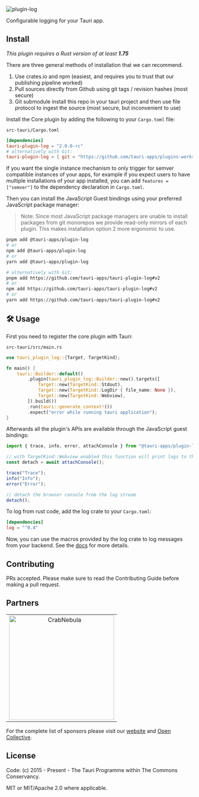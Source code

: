 ![plugin-log](https://github.com/tauri-apps/plugins-workspace/raw/v2/plugins/log/banner.png)

Configurable logging for your Tauri app.

## Install

_This plugin requires a Rust version of at least **1.75**_

There are three general methods of installation that we can recommend.

1. Use crates.io and npm (easiest, and requires you to trust that our publishing pipeline worked)
2. Pull sources directly from Github using git tags / revision hashes (most secure)
3. Git submodule install this repo in your tauri project and then use file protocol to ingest the source (most secure, but inconvenient to use)

Install the Core plugin by adding the following to your `Cargo.toml` file:

`src-tauri/Cargo.toml`

```toml
[dependencies]
tauri-plugin-log = "2.0.0-rc"
# alternatively with Git:
tauri-plugin-log = { git = "https://github.com/tauri-apps/plugins-workspace", branch = "v2" }
```

If you want the single instance mechanism to only trigger for semver compatible instances of your apps, for example if you expect users to have multiple installations of your app installed, you can add `features = ["semver"]` to the dependency declaration in `Cargo.toml`.

Then you can install the JavaScript Guest bindings using your preferred JavaScript package manager:

> Note: Since most JavaScript package managers are unable to install packages from git monorepos we provide read-only mirrors of each plugin. This makes installation option 2 more ergonomic to use.

```sh
pnpm add @tauri-apps/plugin-log
# or
npm add @tauri-apps/plugin-log
# or
yarn add @tauri-apps/plugin-log

# alternatively with Git:
pnpm add https://github.com/tauri-apps/tauri-plugin-log#v2
# or
npm add https://github.com/tauri-apps/tauri-plugin-log#v2
# or
yarn add https://github.com/tauri-apps/tauri-plugin-log#v2
```

## 🛠️ Usage

First you need to register the core plugin with Tauri:

`src-tauri/src/main.rs`

```rust
use tauri_plugin_log::{Target, TargetKind};

fn main() {
    tauri::Builder::default()
        .plugin(tauri_plugin_log::Builder::new().targets([
            Target::new(TargetKind::Stdout),
            Target::new(TargetKind::LogDir { file_name: None }),
            Target::new(TargetKind::Webview),
        ]).build())
        .run(tauri::generate_context!())
        .expect("error while running tauri application");
}
```

Afterwards all the plugin's APIs are available through the JavaScript guest bindings:

```javascript
import { trace, info, error, attachConsole } from "@tauri-apps/plugin-log";

// with TargetKind::Webview enabled this function will print logs to the browser console
const detach = await attachConsole();

trace("Trace");
info("Info");
error("Error");

// detach the browser console from the log stream
detach();
```

To log from rust code, add the log crate to your `Cargo.toml`:

```toml
[dependencies]
log = "^0.4"
```

Now, you can use the macros provided by the log crate to log messages from your backend. See the [docs](https://docs.rs/log/latest) for more details.

## Contributing

PRs accepted. Please make sure to read the Contributing Guide before making a pull request.

## Partners

<table>
  <tbody>
    <tr>
      <td align="center" valign="middle">
        <a href="https://crabnebula.dev" target="_blank">
          <img src="https://github.com/tauri-apps/plugins-workspace/raw/v2/.github/sponsors/crabnebula.svg" alt="CrabNebula" width="283">
        </a>
      </td>
    </tr>
  </tbody>
</table>

For the complete list of sponsors please visit our [website](https://tauri.app#sponsors) and [Open Collective](https://opencollective.com/tauri).

## License

Code: (c) 2015 - Present - The Tauri Programme within The Commons Conservancy.

MIT or MIT/Apache 2.0 where applicable.
